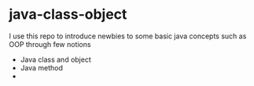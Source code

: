 # java-class-object
I use this repo to introduce newbies to some basic java concepts such as OOP through few notions
- Java class and object 
- Java method 
- 
